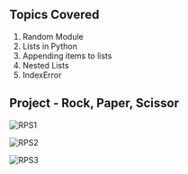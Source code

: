 ## Topics Covered

1. Random Module
2. Lists in Python
3. Appending items to lists
4. Nested Lists
5. IndexError

## Project - Rock, Paper, Scissor
![RPS1](https://github.com/KeyaBarua/100_Days_To_Learn_Python/assets/52108484/5b66f5a0-2ce6-44d0-ab48-42393e0ffb85)


![RPS2](https://github.com/KeyaBarua/100_Days_To_Learn_Python/assets/52108484/6eb97519-bf64-4c5e-b0a2-c9b5d99231b2)


![RPS3](https://github.com/KeyaBarua/100_Days_To_Learn_Python/assets/52108484/dba34bc0-b332-4065-96b2-677fdc8b5767)
